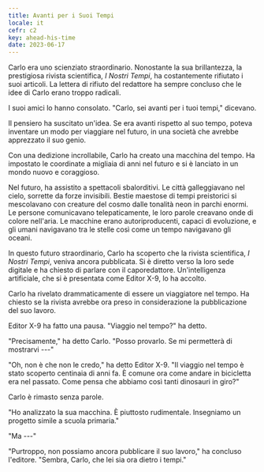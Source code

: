 ```yaml
---
title: Avanti per i Suoi Tempi
locale: it
cefr: c2
key: ahead-his-time
date: 2023-06-17
---
```


Carlo era uno scienziato straordinario. Nonostante la sua brillantezza, la prestigiosa rivista scientifica, *I Nostri Tempi*, ha costantemente rifiutato i suoi articoli. La lettera di rifiuto del redattore ha sempre concluso che le idee di Carlo erano troppo radicali.

I suoi amici lo hanno consolato. "Carlo, sei avanti per i tuoi tempi," dicevano.

Il pensiero ha suscitato un'idea. Se era avanti rispetto al suo tempo, poteva inventare un modo per viaggiare nel futuro, in una società che avrebbe apprezzato il suo genio.

Con una dedizione incrollabile, Carlo ha creato una macchina del tempo. Ha impostato le coordinate a migliaia di anni nel futuro e si è lanciato in un mondo nuovo e coraggioso.

Nel futuro, ha assistito a spettacoli sbalorditivi. Le città galleggiavano nel cielo, sorrette da forze invisibili. Bestie maestose di tempi preistorici si mescolavano con creature del cosmo dalle tonalità neon in parchi enormi. Le persone comunicavano telepaticamente, le loro parole creavano onde di colore nell'aria. Le macchine erano autoriproducenti, capaci di evoluzione, e gli umani navigavano tra le stelle così come un tempo navigavano gli oceani.

In questo futuro straordinario, Carlo ha scoperto che la rivista scientifica, *I Nostri Tempi*, veniva ancora pubblicata. Si è diretto verso la loro sede digitale e ha chiesto di parlare con il caporedattore. Un'intelligenza artificiale, che si è presentata come Editor X-9, lo ha accolto.

Carlo ha rivelato drammaticamente di essere un viaggiatore nel tempo. Ha chiesto se la rivista avrebbe ora preso in considerazione la pubblicazione del suo lavoro.

Editor X-9 ha fatto una pausa. "Viaggio nel tempo?" ha detto.

"Precisamente," ha detto Carlo. "Posso provarlo. Se mi permetterà di mostrarvi ---"

"Oh, non è che non le credo," ha detto Editor X-9. "Il viaggio nel tempo è stato scoperto centinaia di anni fa. È comune ora come andare in bicicletta era nel passato. Come pensa che abbiamo così tanti dinosauri in giro?"

Carlo è rimasto senza parole.

"Ho analizzato la sua macchina. È piuttosto rudimentale. Insegniamo un progetto simile a scuola primaria."

"Ma ---"

"Purtroppo, non possiamo ancora pubblicare il suo lavoro," ha concluso l'editore. "Sembra, Carlo, che lei sia ora dietro i tempi."